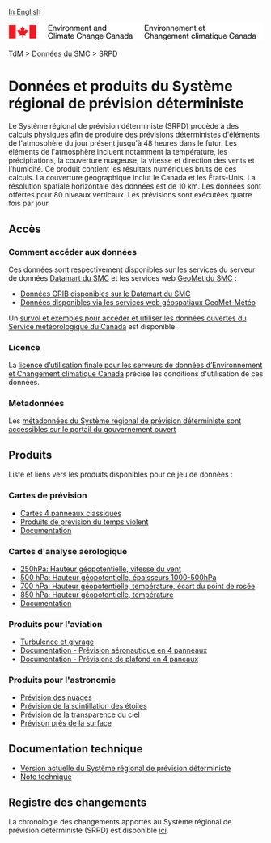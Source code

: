 [In English](readme_rdps_en.md)

![ECCC logo](../../img_eccc-logo.png)

[TdM](../../readme_fr.md) > [Données du SMC](../readme_fr.md) > SRPD

# Données et produits du Système régional de prévision déterministe

Le Système régional de prévision déterministe (SRPD) procède à des calculs physiques afin de produire des prévisions déterministes d'éléments de l'atmosphère du jour présent jusqu'à 48 heures dans le futur. Les éléments de l'atmosphère incluent notamment la température, les précipitations, la couverture nuageuse, la vitesse et direction des vents et l'humidité. Ce produit contient les résultats numériques bruts de ces calculs. La couverture géographique inclut le Canada et les États-Unis. La résolution spatiale horizontale des données est de 10 km. Les données sont offertes pour 80 niveaux verticaux. Les prévisions sont exécutées quatre fois par jour.

## Accès

### Comment accéder aux données

Ces données sont respectivement disponibles sur les services du serveur de données [Datamart du SMC](../../msc-datamart/readme_fr.md) et les services web [GeoMet du SMC](../../msc-geomet/readme_fr.md) :

* [Données GRIB disponibles sur le Datamart du SMC](readme_rdps-datamart_fr.md) 
* [Données disponibles via les services web géospatiaux GeoMet-Météo](../../msc-geomet/readme_fr.md)

Un [survol et exemples pour accéder et utiliser les données ouvertes du Service météorologique du Canada](../../usage/readme_fr.md) est disponible.

### Licence

La [licence d’utilisation finale pour les serveurs de données d’Environnement et Changement climatique Canada](../../licence/readme_fr.md) précise les conditions d'utilisation de ces données.

### Métadonnées

Les [métadonnées du Système régional de prévision déterministe sont accessibles sur le portail du gouvernement ouvert](https://ouvert.canada.ca/data/fr/dataset/a9f2828c-0d78-5eb6-a4c7-1fc1219f1e3d)

## Produits

Liste et liens vers les produits disponibles pour ce jeu de données :

### Cartes de prévision

* [Cartes 4 panneaux classiques](https://meteo.gc.ca/model_forecast/index_f.html)
* [Produits de prévision du temps violent](https://meteo.gc.ca/model_forecast/severe_weather_f.html)
* [Documentation](https://collaboration.cmc.ec.gc.ca/cmc/CMOI/product_guide/submenus/rdps_f.html)

### Cartes d'analyse aerologique

* [250hPa: Hauteur géopotentielle, vitesse du vent](https://meteo.gc.ca/data/analysis/sah_100.gif)
* [500 hPa: Hauteur géopotentielle, épaisseurs 1000-500hPa](https://meteo.gc.ca/data/analysis/sai_100.gif)
* [700 hPa: Hauteur géopotentielle, température, écart du point de rosée](https://meteo.gc.ca/data/analysis/saj_100.gif)
* [850 hPa: Hauteur géopotentielle, température ](https://meteo.gc.ca/data/analysis/saa_100.gif)
* [Documentation](https://collaboration.cmc.ec.gc.ca/cmc/CMOI/product_guide/submenus/analyses_f.html)

### Produits pour l'aviation

* [Turbulence et givrage](https://meteo.gc.ca/model_forecast/turb_f.html)
* [Documentation - Prévision aéronautique en 4 panneaux](aviation-package_fr.md)
* [Documentation - Prévisions de plafond en 4 paneaux](ceiling_fr.md)

### Produits pour l'astronomie

* [Prévision des nuages](https://meteo.gc.ca/astro/clds_vis_f.html)
* [Prévision de la scintillation des étoiles](https://meteo.gc.ca/astro/seeing_f.html)
* [Prévision de la transparence du ciel](https://meteo.gc.ca/astro/transparence_f.html)
* [Prévison près de la surface](https://meteo.gc.ca/astro/meteo_f.html)

## Documentation technique

* [Version actuelle du Système régional de prévision déterministe](https://collaboration.cmc.ec.gc.ca/cmc/cmoi/product_guide/docs/tech_specifications/tech_specifications_RDPS_f.pdf)
* [Note technique](http://collaboration.cmc.ec.gc.ca/cmc/CMOI/product_guide/docs/tech_notes/technote_rdps-700_f.pdf)

## Registre des changements 

La chronologie des changements apportés au Système régional de prévision déterministe (SRPD) est disponible [ici](changelog_rdps_fr.md).

